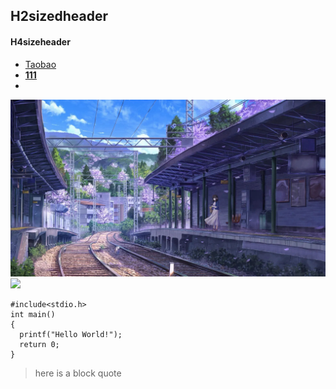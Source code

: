 ## H2sizedheader
#### H4sizeheader
* <a href="https://www.taobao.com/" target="_blank">Taobao</a>
* [**111**](/111.md)
* 
![](/image1.jpg 'picture 1')
![](https://gimg2.baidu.com/image_search/src=http%3A%2F%2Fwww.qqoi.cn%2Fimg_bizhi%2F26580463.jpeg&refer=http%3A%2F%2Fwww.qqoi.cn&app=2002&size=f9999,10000&q=a80&n=0&g=0n&fmt=jpeg?sec=1622101426&t=8b29cee31a2f1bccd665dbafe616d2f2)
```
#include<stdio.h>
int main()
{
  printf("Hello World!");
  return 0;
}

```
<blockquote>
<p>here is a block quote</p>
</blockquote>
